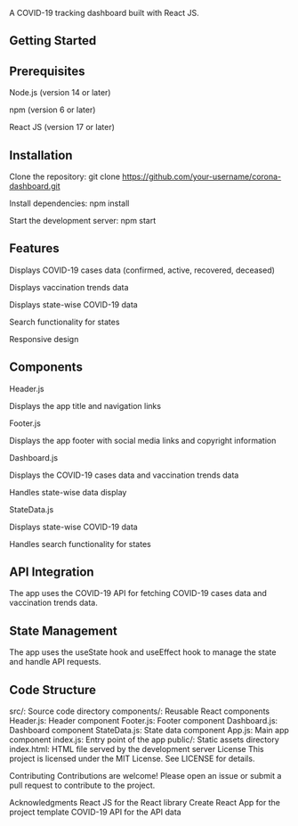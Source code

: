 A COVID-19 tracking dashboard built with React JS.


## Getting Started

## Prerequisites
Node.js (version 14 or later)

npm (version 6 or later)

React JS (version 17 or later)

## Installation

Clone the repository: git clone https://github.com/your-username/corona-dashboard.git

Install dependencies: npm install

Start the development server: npm start

## Features

Displays COVID-19 cases data (confirmed, active, recovered, deceased)

Displays vaccination trends data

Displays state-wise COVID-19 data

Search functionality for states

Responsive design

## Components

Header.js

Displays the app title and navigation links

Footer.js

Displays the app footer with social media links and copyright information

Dashboard.js

Displays the COVID-19 cases data and vaccination trends data

Handles state-wise data display

StateData.js

Displays state-wise COVID-19 data

Handles search functionality for states

## API Integration
The app uses the COVID-19 API for fetching COVID-19 cases data and vaccination trends data.

## State Management
The app uses the useState hook and useEffect hook to manage the state and handle API requests.

## Code Structure
src/: Source code directory
components/: Reusable React components
Header.js: Header component
Footer.js: Footer component
Dashboard.js: Dashboard component
StateData.js: State data component
App.js: Main app component
index.js: Entry point of the app
public/: Static assets directory
index.html: HTML file served by the development server
License
This project is licensed under the MIT License. See LICENSE for details.

Contributing
Contributions are welcome! Please open an issue or submit a pull request to contribute to the project.

Acknowledgments
React JS for the React library
Create React App for the project template
COVID-19 API for the API data
